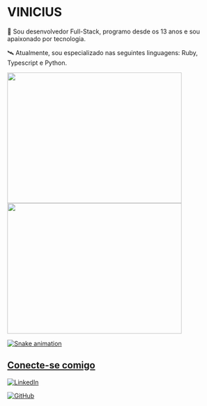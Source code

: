 # VINICIUS

💼 Sou desenvolvedor Full-Stack, programo desde os 13 anos e sou apaixonado por tecnologia.

🛰 Atualmente, sou especializado nas seguintes linguagens: Ruby, Typescript e Python.

<div>
<a href="https://github.com/viniciuswkf">
  
<img width="400" height="300" src="https://github-readme-stats.vercel.app/api/top-langs/?username=viniciuswkf&layout=compact&langs_count=20&theme=dracula"/>
<img  width="400" height="300" src="https://github-readme-stats.vercel.app/api?username=viniciuswkf&show_icons=true&theme=dracula&include_all_commits=true&count_private=true"/>
</div>

![Snake animation](https://github.com/viniciuswkf/viniciuswkf/blob/output/github-contribution-grid-snake.svg)

## Conecte-se comigo

[![LinkedIn](https://img.shields.io/badge/LinkedIn-0A66C2?style=for-the-badge&logo=linkedin&logoColor=white)](https://www.linkedin.com/in/vinicius-b-346469248/)

[![GitHub](https://img.shields.io/badge/GitHub-000?style=for-the-badge&logo=github&logoColor=fff)](https://github.com/viniciuswkf/)
